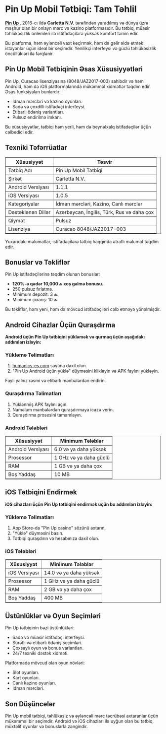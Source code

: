 <h1>Pin Up Mobil Tətbiqi: Tam Təhlil</h1>
<p><strong><a href="https://humanics-es.com/">Pin Up </a></strong>, 2016-cı ildə <strong>Carletta N.V.</strong> tərəfindən yaradılmış və dünya üzrə məşhur olan bir onlayn mərc və kazino platformasıdır. Bu tətbiq, müasir təhlükəsizlik önlemleri ilə istifadəçilərə yüksək komfort təmin edir.</p>
<p>Bu platforma, həm əyləncəli vaxt keçirmək, həm də gəlir əldə etmək istəyənlər üçün ideal bir seçimdir. Yenilikçi interfeysi və güclü təhlükəsizlik öncüllükləri ilə fərqlənir.</p>

<h2>Pin Up Mobil Tətbiqinin Əsas Xüsusiyyətləri</h2>
<p>Pin Up, Curacao lisenziyasına (8048/JAZ2017-003) sahibdir və həm Android, həm də iOS platformalarında mükəmməl xidmətlər təqdim edir. Əsas funksiyaları bunlardır:</p>
<ul>
    <li>İdman mərcləri və kazino oyunları.</li>
    <li>Sadə və çoxdilli istifadəçi interfeysi.</li>
    <li>Etibarlı ödəniş variantları.</li>
    <li>Pulsuz endirilmə imkanı.</li>
</ul>
<p>Bu xüsusiyyətlər, tətbiqi həm yerli, həm də beynəlxalq istifadəçilər üçün cəlbedici edir.</p>

<h2>Texniki Təfərrüatlar</h2>
<table border="1">
    <thead>
        <tr>
            <th>Xüsusiyyət</th>
            <th>Təsvir</th>
        </tr>
    </thead>
    <tbody>
        <tr>
            <td>Tətbiq Adı</td>
            <td>Pin Up Mobil Tətbiqi</td>
        </tr>
        <tr>
            <td>Şirkət</td>
            <td>Carletta N.V.</td>
        </tr>
        <tr>
            <td>Android Versiyası</td>
            <td>1.1.1</td>
        </tr>
        <tr>
            <td>iOS Versiyası</td>
            <td>1.0.5</td>
        </tr>
        <tr>
            <td>Kategoriyalar</td>
            <td>İdman mərcləri, Kazino, Canlı mərclər</td>
        </tr>
        <tr>
            <td>Dəstəklənən Dillər</td>
            <td>Azərbaycan, İngilis, Türk, Rus və daha çox</td>
        </tr>
        <tr>
            <td>Qiymət</td>
            <td>Pulsuz</td>
        </tr>
        <tr>
            <td>Lisenziya</td>
            <td>Curacao 8048/JAZ2017-003</td>
        </tr>
    </tbody>
</table>
<p>Yuxarıdakı məlumatlar, istifadəçilərə tətbiq haqqında ətraflı məlumat təqdim edir.</p>

<h2>Bonuslar və Təkliflər</h2>
<p>Pin Up istifadəçilərinə təqdim olunan bonuslar:</p>
<ul>
    <li><strong>120%-ə qədər 10,000 ₼ xoş gəlmə bonusu.</strong></li>
    <li>250 pulsuz fırlatma.</li>
    <li>Minimum depozit: 3 ₼.</li>
    <li>Minimum çıxarış: 10 ₼.</li>
</ul>
<p>Bu təkliflər, həm yeni, həm də mövcud istifadəçiləri cəlb etməyə yönəlmişdir.</p>

<h2>Android Cihazlar Üçün Quraşdırma</h2>
<p><strong>Android üçün Pin Up tətbiqini yükləmək və qurmaq üçün aşağıdakı addımları izləyin:</strong></p>
<h3>Yükləmə Təlimatları</h3>
<ol>
    <li><a href="https://humanics-es.com">humanics-es.com</a> saytına daxil olun.</li>
    <li>"Pin Up Android üçün yüklə" düyməsini klikləyin və APK faylını yükləyin.</li>
</ol>
<p>Faylı yalnız rəsmi və etibarlı mənbələrdən endirin.</p>
<h3>Quraşdırma Təlimatları</h3>
<ol>
    <li>Yüklənmiş APK faylını açın.</li>
    <li>Naməlum mənbələrdən quraşdırmaya icazə verin.</li>
    <li>Quraşdırma prosesini tamamlayın.</li>
</ol>

<h3>Android Tələbləri</h3>
<table border="1">
    <thead>
        <tr>
            <th>Xüsusiyyət</th>
            <th>Minimum Tələblər</th>
        </tr>
    </thead>
    <tbody>
        <tr>
            <td>Android Versiyası</td>
            <td>6.0 və ya daha yüksək</td>
        </tr>
        <tr>
            <td>Prosessor</td>
            <td>1 GHz və ya daha güclü</td>
        </tr>
        <tr>
            <td>RAM</td>
            <td>1 GB və ya daha çox</td>
        </tr>
        <tr>
            <td>Boş Yaddaş</td>
            <td>10 MB</td>
        </tr>
    </tbody>
</table>

<h2>iOS Tətbiqini Endirmək</h2>
<p><strong>iOS cihazları üçün Pin Up tətbiqini endirmək üçün bu addımları izləyin:</strong></p>
<h3>Yükləmə Təlimatları</h3>
<ol>
    <li>App Store-da "Pin Up casino" sözünü axtarın.</li>
    <li>"Yüklə" düyməsini basın.</li>
    <li>Tətbiqi quraşdırın və hesabınıza daxil olun.</li>
</ol>

<h3>iOS Tələbləri</h3>
<table border="1">
    <thead>
        <tr>
            <th>Xüsusiyyət</th>
            <th>Minimum Tələblər</th>
        </tr>
    </thead>
    <tbody>
        <tr>
            <td>iOS Versiyası</td>
            <td>14.0 və ya daha yüksək</td>
        </tr>
        <tr>
            <td>Prosessor</td>
            <td>1 GHz və ya daha güclü</td>
        </tr>
        <tr>
            <td>RAM</td>
            <td>2 GB və ya daha çox</td>
        </tr>
        <tr>
            <td>Boş Yaddaş</td>
            <td>400 MB</td>
        </tr>
    </tbody>
</table>

<h2>Üstünlüklər və Oyun Seçimləri</h2>
<p>Pin Up tətbiqinin bəzi üstünlükləri:</p>
<ul>
    <li>Sadə və müasir istifadəçi interfeysi.</li>
    <li>Sürətli və etibarlı ödəniş seçimləri.</li>
    <li>Çoxsaylı oyun və bonus variantları.</li>
    <li>24/7 texniki dəstək xidməti.</li>
</ul>
<p>Platformada mövcud olan oyun növləri:</p>
<ul>
    <li>Slot oyunları.</li>
    <li>Kart oyunları.</li>
    <li>Canlı kazino oyunları.</li>
    <li>İdman mərcləri.</li>
</ul>

<h2>Son Düşüncələr</h2>
<p>Pin Up mobil tətbiqi, təhlükəsiz və əyləncəli mərc təcrübəsi axtaranlar üçün mükəmməl bir seçimdir. Android və iOS cihazları ilə uyğun olan bu tətbiq, müxtəlif oyunlar və bonuslarla zəngindir.</p>
